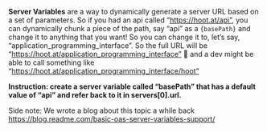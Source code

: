 **Server Variables** are a way to dynamically generate a server URL based on a set of parameters. So if you had an api called “https://hoot.at/api”, you can dynamically chunk a piece of the path, say “api” as a `{basePath}` and change it to anything that you want! So you can change it to, let’s say, “application_programming_interface”. So the full URL will be “https://hoot.at/application_programming_interface” 😬 and a dev might be able to call something  like “https://hoot.at/application_programming_interface/hoot”

**Instruction: create a server variable called “basePath” that has a default value of “api” and refer back to it in servers[0].url.**

Side note: We wrote a blog about this topic a while back https://blog.readme.com/basic-oas-server-variables-support/